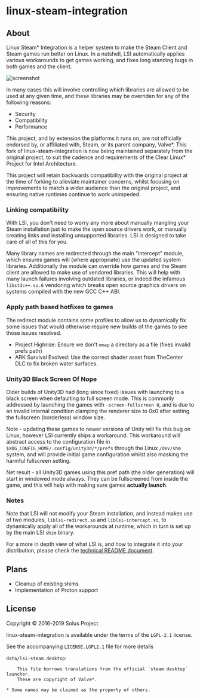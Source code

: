 # linux-steam-integration

## About
Linux Steam* Integration is a helper system to make the Steam Client and Steam
games run better on Linux. In a nutshell, LSI automatically applies various workarounds
to get games working, and fixes long standing bugs in both games and the client.

![screenshot](https://raw.githubusercontent.com/clearlinux/linux-steam-integration/master/.github/LSI_Settings.png)

In many cases this will involve controlling which libraries are allowed to be used
at any given time, and these libraries may be overriden for any of the following
reasons:

 - Security
 - Compatibility
 - Performance

This project, and by extension the platforms it runs on, are not officially endorsed by, or affiliated with, Steam, or its parent company, Valve*.
This fork of linux-steam-integration is now being maintained separately from the original project, to suit the cadence and requirements of the
Clear Linux* Project for Intel Architecture.

This project will retain backwards compatibility with the original project at the time of forking to alleviate maintainer concerns, whilst focusing
on improvements to match a wider audience than the original project, and ensuring native runtimes continue to work unimpeded.

### Linking compatibility

With LSI, you don't need to worry any more about manually mangling your Steam installation
just to make the open source drivers work, or manually creating links and installing
unsupported libraries. LSI is designed to take care of all of this for you.

Many library names are redirected through the main "intercept" module, which ensures
games will (where appropriate) use the updated system libraries. Additionally the
module can override how games and the Steam client are allowed to make use of
vendored libraries. This will help with many launch failures involving outdated
libraries, or indeed the infamous `libstdc++.so.6` vendoring which breaks open
source graphics drivers on systems compiled with the new GCC C++ ABI.

### Apply path based hotfixes to games

The redirect module contains some profiles to allow us to dynamically fix some
issues that would otherwise require new builds of the games to see those issues
resolved.

 - Project Highrise: Ensure we don't `mmap` a directory as a file (fixes invalid prefs path)
 - ARK Survival Evolved: Use the correct shader asset from TheCenter DLC to fix broken water surfaces.

### Unity3D Black Screen Of Nope

Older builds of Unity3D had (long since fixed) issues with launching to a black
screen when defaulting to full screen mode. This is commonly addressed by launching the
games with `-screen-fullscreen 0`, and is due to an invalid internal condition clamping
the renderer size to 0x0 after setting the fullscreen (borderless) window size.

Note - updating these games to newer versions of Unity will fix this bug on Linux, however
LSI currently ships a workaround. This workaround will abstract access to the configuration
file in `$XDG_CONFIG_HOME/.config/unity3d/*/prefs` through the Linux `/dev/shm` system,
and will provide initial game configuration whilst also masking the harmful fullscreen
setting.

Net result - all Unity3D games using this pref path (the older generation) will start
in windowed mode always. They can be fullscreened from inside the game, and this will
help with making sure games **actually launch**.

### Notes

Note that LSI will not modify your Steam installation, and instead makes use of two
modules, `liblsi-redirect.so` and `liblsi-intercept.so`, to dynamically apply all of the
workarounds at runtime, which in turn is set up by the main LSI `shim` binary.

For a more in depth view of what LSI is, and how to integrate it into your distribution,
please check the [technical README document](https://github.com/clearlinux/linux-steam-integration/blob/master/TECHNICAL.md).

## Plans

- Cleanup of existing shims
- Implementation of Proton support

## License

Copyright © 2016-2019 Solus Project

linux-steam-integration is available under the terms of the `LGPL-2.1` license.

See the accompanying `LICENSE.LGPL2.1` file for more details


`data/lsi-steam.desktop`:

        This file borrows translations from the official `steam.desktop` launcher.
        These are copyright of Valve*.

`* Some names may be claimed as the property of others.`
